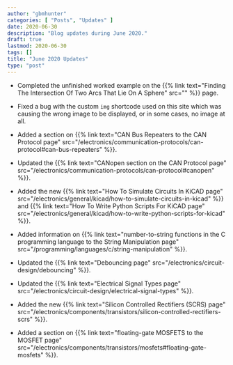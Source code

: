 ```yaml
---
author: "gbmhunter"
categories: [ "Posts", "Updates" ]
date: 2020-06-30
description: "Blog updates during June 2020."
draft: true
lastmod: 2020-06-30
tags: []
title: "June 2020 Updates"
type: "post"
---
```


* Completed the unfinished worked example on the {{% link text="Finding The Intersection Of Two Arcs That Lie On A Sphere" src="" %}} page.

* Fixed a bug with the custom `img` shortcode used on this site which was causing the wrong image to be displayed, or in some cases, no image at all.

* Added a section on {{% link text="CAN Bus Repeaters to the CAN Protocol page" src="/electronics/communication-protocols/can-protocol#can-bus-repeaters" %}}.

* Updated the {{% link text="CANopen section on the CAN Protocol page" src="/electronics/communication-protocols/can-protocol#canopen" %}}.

* Added the new {{% link text="How To Simulate Circuits In KiCAD page" src="/electronics/general/kicad/how-to-simulate-circuits-in-kicad" %}} and {{% link text="How To Write Python Scripts For KiCAD page" src="/electronics/general/kicad/how-to-write-python-scripts-for-kicad" %}}.

* Added information on {{% link text="number-to-string functions in the C programming language to the String Manipulation page" src="/programming/languages/c/string-manipulation" %}}.

* Updated the {{% link text="Debouncing page" src="/electronics/circuit-design/debouncing" %}}.

* Updated the {{% link text="Electrical Signal Types page" src="/electronics/circuit-design/electrical-signal-types" %}}.

* Added the new {{% link text="Silicon Controlled Rectifiers (SCRS) page" src="/electronics/components/transistors/silicon-controlled-rectifiers-scrs" %}}.

* Added a section on {{% link text="floating-gate MOSFETS to the MOSFET page" src="/electronics/components/transistors/mosfets#floating-gate-mosfets" %}}.